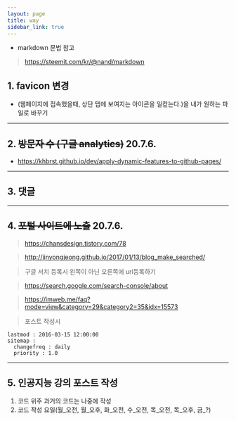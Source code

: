 ```yaml
---
layout: page
title: way
sidebar_link: true
---
```


- markdown 문법 참고 
> https://steemit.com/kr/@nand/markdown

## 1. favicon 변경
- (웹페이지에 접속했을때, 상단 탭에 보여지는 아이콘을 일컫는다.)을 내가 원하는 파일로 바꾸기

---
## 2. ~~방문자 수 (구글 analytics)~~ 20.7.6.

- https://khbrst.github.io/dev/apply-dynamic-features-to-github-pages/

---
## 3. 댓글

---
## 4. ~~포털 사이트에 노출~~ 20.7.6.

> https://chansdesign.tistory.com/78

> http://jinyongjeong.github.io/2017/01/13/blog_make_searched/

> 구글 서치 등록시 왼쪽이 아닌 오른쪽에 url등록하기

> https://search.google.com/search-console/about

> https://imweb.me/faq?mode=view&category=29&category2=35&idx=15573

> 포스트 작성시
``` 
lastmod : 2016-03-15 12:00:00
sitemap :
  changefreq : daily
  priority : 1.0
```

---
## 5. 인공지능 강의 포스트 작성
1) 코드 위주 과거의 코드는 나중에 작성
2) 코드 작성 요일(월_오전, 월_오후, 화_오전, 수_오전, 목_오전, 목_오후, 금_?)
